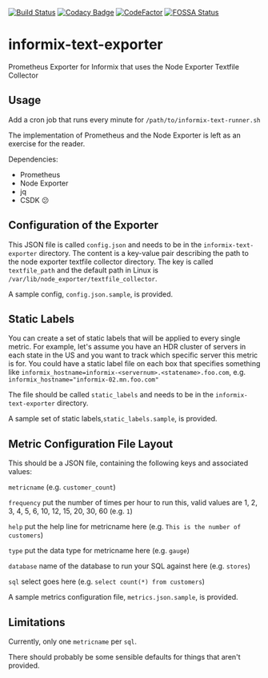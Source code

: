 [![Build Status](https://travis-ci.com/SpokeyWheeler/informix-text-exporter.svg?branch=master)](https://travis-ci.com/SpokeyWheeler/informix-text-exporter)
[![Codacy Badge](https://api.codacy.com/project/badge/Grade/ec2e7836d9434c20ba62b4930e866f94)](https://www.codacy.com/manual/Zinaida/informix-text-exporter?utm_source=github.com&amp;utm_medium=referral&amp;utm_content=SpokeyWheeler/informix-text-exporter&amp;utm_campaign=Badge_Grade)
[![CodeFactor](https://www.codefactor.io/repository/github/spokeywheeler/informix-text-exporter/badge)](https://www.codefactor.io/repository/github/spokeywheeler/informix-text-exporter)
[![FOSSA Status](https://app.fossa.io/api/projects/git%2Bgithub.com%2FSpokeyWheeler%2Finformix-text-exporter.svg?type=shield)](https://app.fossa.io/projects/git%2Bgithub.com%2FSpokeyWheeler%2Finformix-text-exporter?ref=badge_shield)

# informix-text-exporter

Prometheus Exporter for Informix that uses the Node Exporter Textfile Collector

## Usage

Add a cron job that runs every minute for `/path/to/informix-text-runner.sh`

The implementation of Prometheus and the Node Exporter is left as an exercise
for the reader.

Dependencies:

* Prometheus
* Node Exporter
* jq
* CSDK 😕

## Configuration of the Exporter

This JSON file is called `config.json` and needs to be in the
`informix-text-exporter` directory. The content is a key-value pair describing
the path to the node exporter textfile collector directory. The key is called
`textfile_path` and the default path in Linux is `/var/lib/node_exporter/textfile_collector`.

A sample config, `config.json.sample`, is provided.

## Static Labels

You can create a set of static labels that will be applied to every single
metric. For example, let's assume you have an HDR cluster of servers in each
state in the US and you want to track which specific server this metric is for.
You could have a static label file on each box that specifies something
like `informix_hostname=informix-<servernum>.<statename>.foo.com`, e.g.
`informix_hostname="informix-02.mn.foo.com"`

The file should be called `static_labels` and needs to be in the
`informix-text-exporter` directory.

A sample set of static labels,`static_labels.sample`, is provided.

## Metric Configuration File Layout

This should be a JSON file, containing the following keys and associated values:

`metricname` (e.g. `customer_count`)

`frequency` put the number of times per hour to run this, valid values are 1, 2, 3, 4, 5, 6, 10, 12, 15, 20, 30, 60 (e.g. `1`)

`help` put the help line for metricname here (e.g. `This is the number of customers`)

`type` put the data type for metricname here (e.g. `gauge`)

`database` name of the database to run your SQL against here (e.g. `stores`)

`sql` select goes here (e.g. `select count(*) from customers`)

A sample metrics configuration file, `metrics.json.sample`, is provided.

## Limitations

Currently, only one `metricname` per `sql`.

There should probably be some sensible defaults for things that aren't provided.
